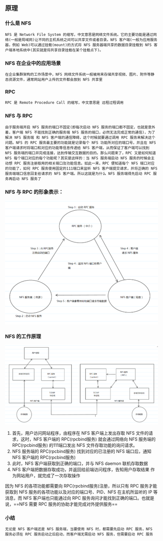 ## 原理
### 什么是 NFS
	NFS 是 Network File System 的缩写，中文意思是网络文件系统。它的主要功能是通过网络(一般是局域网)让不同的主机系统之间可以共享文件或者目录。NFS 客户端(一般为应用服务器，例如 Web)可以通过挂载(mount)的方式将 NFS 服务器端共享的数据目录挂载到 NFS 客户端本地系统中(其实就是将共享目录挂载在某个挂载点下)。
### NFS 在企业中的应用场景
	在企业集群架构的工作场景中，NFS 网络文件系统一般被用来存储共享视频、图片、附件等静态资源文件，通常网站用户上传的文件都会放到 NFS 共享里

### RPC
	RPC 是 Remote Procedure Call 的缩写，中文意思是 远程过程调用

### NFS 与 RPC
	由于服务端开启 NFS 服务的端口不固定(即每次启动 NFS 服务的端口都不固定，也就是意外着，客户端 NFS 不能找到正确的服务端 NFS 服务的端口，必然无法完成正常的通信)，为了解决 NFS 服务端 和 NFS 客户端的通信障碍，这个时候就要通过调用 RPC 服务来解决这个问题。NFS 的 RPC 服务最主要的功能就是记录每个 NFS 功能所对应的端口号，并且在 NFS 客户端请求时将端口和对应的功能等信息传递给 NFS 客户端，从而保证了客户端可以找到 NFS 服务端的端口并完成连接，达到传输交互数据的目的。那么问题来了，RPC 又是如何知道 NFS 每个端口对应的每个功能呢？其实是这样的：当 NFS 服务端启动 NFS 服务的时候会主动想 RPC 服务注册取用的相关端口及功能信息。如此一来，RPC 便知道每个 NFS 端口对应的功能了，如何 RPC 服务使用固定的111端口来监听 NFS 客户端提交请求，并将正确的 NFS服务端端口信息回复给请求的 NFS 客户端。所以这就是为什么 NFS 服务端得先启动 RPC 服务再启动 NFS 服务了

### NFS 与 RPC 的形象表示：

![](../pic/1.png)

### NFS 的工作原理
![](../pic/2.png)

1.  首先，用户访问网站程序，由程序在 NFS 客户端上发出存取 NFS 文件的请求，这时，NFS 客户端的 RPC(rpcbind服务) 就会通过网络向 NFS 服务端的 RPC(rpcbind服务) 的111端口发出 NFS 文件存取功能的询问请求。
2.  NFS 服务端的 RPC(rpcbind服务) 找到对应的已注册的 NFS 端口后，通知 NFS 客户端的 RPC(rpcbind服务)
3.  此时，NFS 客户端获取到正确的端口，并与 NFS daemon 联机存取数据
4.  NFS 客户端把数据存取成功，并返回给前端访问程序，告知用户存取结果
作为网站用户，就完成了一次存取操作

因为 NFS 的各项功能都需要向 RPC(rpcbind服务)注册，所以只有 RPC 服务才能获取到 NFS 服务的各项功能以及对应的端口号、PID、NFS 在主机所监听的 IP 等消息，而 NFS 客户端也只能通过向 RPC 服务询问才能找到正确的端口。也就是说，==NFS 需要 RPC 服务的协助才能完成对外提供服务==

### 小结
	无论是 NFS 客户端还是 NFS 服务端，当要使用 NFS 时，都需要先启动 RPC 服务，NFS 服务必须在 RPC 服务启动之后启动，而客户端无需启动 NFS 服务，但需要启动 RPC 服务





